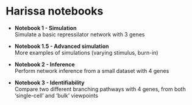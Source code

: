 # Harissa notebooks

* **Notebook 1 - Simulation**  
Simulate a basic repressilator network with 3 genes

* **Notebook 1.5 - Advanced simulation**  
More examples of simulations (varying stimulus, burn-in)

* **Notebook 2 - Inference**  
Perform network inference from a small dataset with 4 genes

* **Notebook 3 - Identifiability**  
Compare two different branching pathways with 4 genes,
from both ‘single-cell’ and ‘bulk’ viewpoints
